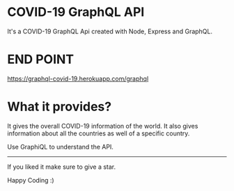 # **COVID-19 GraphQL API**

It's a COVID-19 GraphQL Api created with Node, Express and GraphQL.

# **END POINT**

https://graphql-covid-19.herokuapp.com/graphql

# **What it provides?**

It gives the overall COVID-19 information of the world. It also gives information about all the countries as well of a specific country.

Use GraphiQL to understand the API.

---

If you liked it make sure to give a star.

Happy Coding :)
